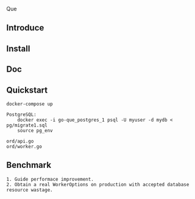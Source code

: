 Que

## Introduce

## Install

## Doc

## Quickstart
    docker-compose up
    
    PostgreSQL:
        docker exec -i go-que_postgres_1 psql -U myuser -d mydb < pg/migrate1.sql
        source pg_env

    ord/api.go
    ord/worker.go

## Benchmark

    1. Guide performace improvement.
    2. Obtain a real WorkerOptions on production with accepted database resource wastage.
